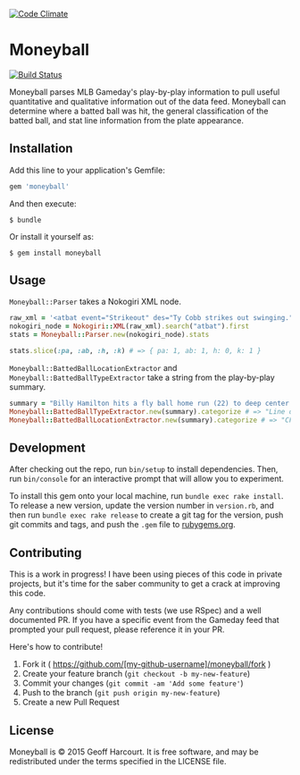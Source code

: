 [![Code Climate](https://codeclimate.com/github/geoffharcourt/moneyball/badges/gpa.svg)](https://codeclimate.com/github/geoffharcourt/moneyball)
# Moneyball
[![Build Status](https://travis-ci.org/geoffharcourt/moneyball.svg?branch=master)](https://travis-ci.org/geoffharcourt/moneyball)

Moneyball parses MLB Gameday's play-by-play information to pull useful
quantitative and qualitative information out of the data feed. Moneyball can
determine where a batted ball was hit, the general classification of the batted
ball, and stat line information from the plate appearance.

## Installation

Add this line to your application's Gemfile:

```ruby
gem 'moneyball'
```

And then execute:

    $ bundle

Or install it yourself as:

    $ gem install moneyball

## Usage

`Moneyball::Parser` takes a Nokogiri XML node.

```ruby
raw_xml = '<atbat event="Strikeout" des="Ty Cobb strikes out swinging."></atbat>'
nokogiri_node = Nokogiri::XML(raw_xml).search("atbat").first
stats = Moneyball::Parser.new(nokogiri_node).stats

stats.slice(:pa, :ab, :h, :k) # => { pa: 1, ab: 1, h: 0, k: 1 }
```

`Moneyball::BattedBallLocationExtractor` and `Moneyball::BattedBallTypeExtractor` take a string from the play-by-play summary.

```ruby
summary = "Billy Hamilton hits a fly ball home run (22) to deep center field."
Moneyball::BattedBallTypeExtractor.new(summary).categorize # => "Line drive"
Moneyball::BattedBallLocationExtractor.new(summary).categorize # => "CF"
```

## Development

After checking out the repo, run `bin/setup` to install dependencies. Then, run `bin/console` for an interactive prompt that will allow you to experiment.

To install this gem onto your local machine, run `bundle exec rake install`. To release a new version, update the version number in `version.rb`, and then run `bundle exec rake release` to create a git tag for the version, push git commits and tags, and push the `.gem` file to [rubygems.org](https://rubygems.org).

## Contributing

This is a work in progress! I have been using pieces of this code in private projects, but it's time for the saber community to get a crack at improving this code.

Any contributions should come with tests (we use RSpec) and a well documented PR. If you have a specific event from the Gameday feed that prompted your pull request, please reference it in your PR.

Here's how to contribute!
1. Fork it ( https://github.com/[my-github-username]/moneyball/fork )
2. Create your feature branch (`git checkout -b my-new-feature`)
3. Commit your changes (`git commit -am 'Add some feature'`)
4. Push to the branch (`git push origin my-new-feature`)
5. Create a new Pull Request

## License
Moneyball is © 2015 Geoff Harcourt. It is free software, and may be redistributed under the terms specified in the LICENSE file.
